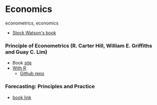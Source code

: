 # Economics
econometrics, economics

* [Stock Watson's book](https://wps.pearsoned.com/aw_stock_ie_3/178/45691/11696959.cw/index.html)

### Principle of Econometrics (R. Carter Hill, William E. Griffiths and Guay C. Lim)

* Book [site](https://www.principlesofeconometrics.com)
* [With R](https://bookdown.org/ccolonescu/RPoE4/)
  * [Github repo](https://github.com/ccolonescu/PoEdata) 


### Forecasting: Principles and Practice

* [book link](https://otexts.com/fpp2/)
